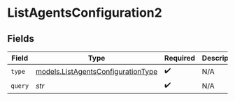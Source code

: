 # ListAgentsConfiguration2


## Fields

| Field                                                                          | Type                                                                           | Required                                                                       | Description                                                                    |
| ------------------------------------------------------------------------------ | ------------------------------------------------------------------------------ | ------------------------------------------------------------------------------ | ------------------------------------------------------------------------------ |
| `type`                                                                         | [models.ListAgentsConfigurationType](../models/listagentsconfigurationtype.md) | :heavy_check_mark:                                                             | N/A                                                                            |
| `query`                                                                        | *str*                                                                          | :heavy_check_mark:                                                             | N/A                                                                            |
